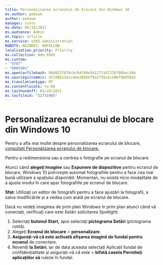 ```yaml
---
title: Personalizarea ecranului de blocare din Windows 10
ms.author: pebaum
author: pebaum
manager: scotv
ms.date: 05/28/2021
ms.audience: Admin
ms.topic: article
ms.service: o365-administration
ROBOTS: NOINDEX, NOFOLLOW
localization_priority: Priority
ms.collection: Adm_O365
ms.custom:
- "9787"
- "9005401"
ms.openlocfilehash: 8b68237078cbc04f99e5612711d732b798bec16b
ms.sourcegitcommit: d2108b13acc44e26b65f9a2739cbce9bf98959a5
ms.translationtype: MT
ms.contentlocale: ro-RO
ms.lasthandoff: 05/28/2021
ms.locfileid: "52731905"
---
```

# <a name="personalize-your-lock-screen-in-windows-10"></a>Personalizarea ecranului de blocare din Windows 10

Pentru a afla mai multe despre personalizarea ecranului de blocare, [consultați Personalizarea ecranului de blocare.](https://support.microsoft.com/windows/personalize-your-lock-screen-81dab9b0-35cf-887c-84a0-6de8ef72bea0)

Pentru a redimensiona sau a centrea o fotografie pe ecranul de blocare:

Atunci când **alegeți Imagine** sau **Expunere de diapozitive** pentru ecranul de blocare, Windows 10 potrivește automat fotografiile pentru a face cea mai bună utilizare a spațiului disponibil. Momentan, nu există nicio modalitate de a ajusta modul în care apar fotografiile pe ecranul de blocare.

**Sfat:** Utilizați un editor de fotografii pentru a face ajustări la fotografii, a salva modificările și a vedea cum arată pe ecranul de blocare.

Dacă nu vedeți imaginea de prim plan Windows în prim plan atunci când vă conectați, verificați care este Setări solicitarea Spotlight: 

1. Selectați **butonul Start,** apoi selectați **pictograma Setări** (pictograma rotită).
1. Alegeți **Ecranul de blocare**  >  **personalizare**.
1. **Asigurați-vă că este activată afișarea imaginii de fundal pentru ecranul** de conectare.
1. Reveniți **la Setări**, iar de data aceasta selectați Aplicații fundal de confidențialitate și asigurați-vă că este  >   **bifată caseta Permiteți aplicațiilor să** ruleze în fundal.